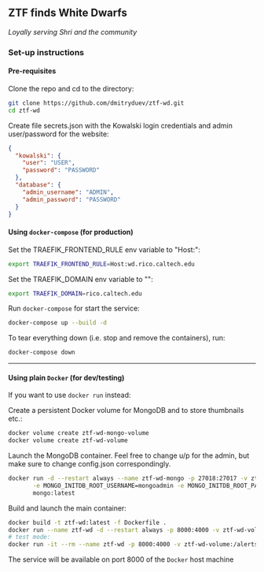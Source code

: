 ## ZTF finds White Dwarfs

_Loyally serving Shri and the community_


### Set-up instructions

#### Pre-requisites

Clone the repo and cd to the directory:
```bash
git clone https://github.com/dmitryduev/ztf-wd.git
cd ztf-wd
```

Create file secrets.json with the Kowalski login credentials and admin user/password for the website:
```json
{
  "kowalski": {
    "user": "USER",
    "password": "PASSWORD"
  },
  "database": {
    "admin_username": "ADMIN",
    "admin_password": "PASSWORD"
  }
}
```

#### Using `docker-compose` (for production)

Set the TRAEFIK_FRONTEND_RULE env variable to "Host:<your domain>":
```bash
export TRAEFIK_FRONTEND_RULE=Host:wd.rico.caltech.edu
```

Set the TRAEFIK_DOMAIN env variable to "<your domain>":
```bash
export TRAEFIK_DOMAIN=rico.caltech.edu
```

Run `docker-compose` for start the service:
```bash
docker-compose up --build -d
```

To tear everything down (i.e. stop and remove the containers), run:
```bash
docker-compose down
```

---

#### Using plain `Docker` (for dev/testing)

If you want to use `docker run` instead:

Create a persistent Docker volume for MongoDB and to store thumbnails etc.:
```bash
docker volume create ztf-wd-mongo-volume
docker volume create ztf-wd-volume
```

Launch the MongoDB container. Feel free to change u/p for the admin, but make sure to change config.json correspondingly.
```bash
docker run -d --restart always --name ztf-wd-mongo -p 27018:27017 -v ztf-wd-mongo-volume:/data/db \
       -e MONGO_INITDB_ROOT_USERNAME=mongoadmin -e MONGO_INITDB_ROOT_PASSWORD=mongoadminsecret \
       mongo:latest
```

Build and launch the main container:
```bash
docker build -t ztf-wd:latest -f Dockerfile .
docker run --name ztf-wd -d --restart always -p 8000:4000 -v ztf-wd-volume:/alerts --link ztf-wd-mongo:mongo ztf-wd:latest
# test mode:
docker run -it --rm --name ztf-wd -p 8000:4000 -v ztf-wd-volume:/alerts --link ztf-wd-mongo:mongo ztf-wd:latest
```

The service will be available on port 8000 of the `Docker` host machine